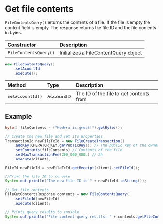 # Get file contents

`FileContentsQuery()` returns the contents of a file. If the file is empty the content field is empty. The response returns the file ID and the file contents in bytes.

| Constructor | Description |
| :--- | :--- |
| `FileContentsQuery()` | Initializes a FileContentQuery object |

```java
new FileContentsQuery()
    .setAcountId
    .execute();

```

| Method | Type | Description |
| :--- | :--- | :--- |
| `setAccountId()` | AccountID | The ID of the file to get contents from |

## Example

```java
byte[] fileContents = ("Hedera is great!").getBytes();

// Create the new file and set its properties
TransactionId newFileTxId = new FileCreateTransaction()
    .addKey(OPERATOR_KEY.getPublicKey()) // The public key of the owner of the file
    .setContents(fileContents) // Contents of the file
    .setMaxTransactionFee(200_000_000L) // 2h
    .execute(client);

FileId newFileId = newFileTxId.getReceipt(client).getFileId();

//Print the file ID to console
System.out.println("The new file ID is " + newFileId.toString());

// Get file contents
FileGetContentsResponse contents = new FileContentsQuery()
    .setFileId(newFileId)
    .execute(client);

// Prints query results to console
System.out.println("File content query results: " + contents.getFileContents().getContents().toStringUtf8());
```


